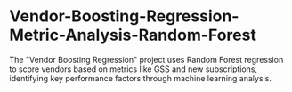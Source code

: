 # Vendor-Boosting-Regression-Metric-Analysis-Random-Forest
The "Vendor Boosting Regression" project uses Random Forest regression to score vendors based on metrics like GSS and new subscriptions, identifying key performance factors through machine learning analysis.
